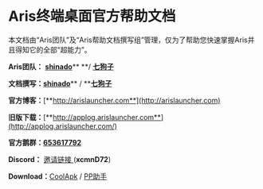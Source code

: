 # Aris终端桌面官方帮助文档

本文档由“Aris团队”及“Aris帮助文档撰写组”管理，仅为了帮助您快速掌握Aris并且得知它的全部“超能力”。

**Aris团队：** [**shinado**](coolmarket://u/427673)** **/ [**七狗子**](coolmarket://u/520656)

**文档撰写：**[**shinado**](coolmarket://u/427673)** / **[**七狗子**](coolmarket://u/520656)

**官方博客：**[**http://arislauncher.com**](http://arislauncher.com)

**旧版下载：**[**http://applog.arislauncher.com**](http://applog.arislauncher.com/)

**官方鹅群：**[**653617792**](https://jq.qq.com/?_wv=1027&k=5g27swh)

**Discord：**  [邀请链接 ](https://discord.gg/xcmnD72) \(**xcmnD72**\)

**Download：**[CoolApk](https://www.coolapk.com/apk/shinado.indi.piping) / [PP助手](https://www.25pp.com/android/detail_7423300/)

